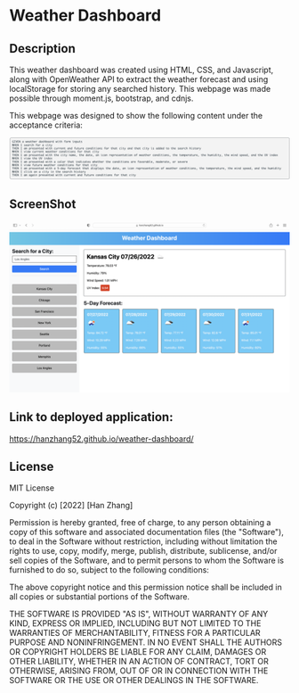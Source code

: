 # Weather Dashboard

## Description

This weather dashboard was created using HTML, CSS, and Javascript, along with OpenWeather API to extract the weather forecast and using localStorage for storing any searched history. This webpage was made possible through moment.js, bootstrap, and cdnjs.

This webpage was designed to show the following content under the acceptance criteria:

![Screenshot 1](./assets/images/acceptance-criteria.png)

## ScreenShot

![Screenshot 1](./assets/images/screenshot.png)

## Link to deployed application:

https://hanzhang52.github.io/weather-dashboard/

## License

MIT License

Copyright (c) [2022] [Han Zhang]

Permission is hereby granted, free of charge, to any person obtaining a copy
of this software and associated documentation files (the "Software"), to deal
in the Software without restriction, including without limitation the rights
to use, copy, modify, merge, publish, distribute, sublicense, and/or sell
copies of the Software, and to permit persons to whom the Software is
furnished to do so, subject to the following conditions:

The above copyright notice and this permission notice shall be included in all
copies or substantial portions of the Software.

THE SOFTWARE IS PROVIDED "AS IS", WITHOUT WARRANTY OF ANY KIND, EXPRESS OR
IMPLIED, INCLUDING BUT NOT LIMITED TO THE WARRANTIES OF MERCHANTABILITY,
FITNESS FOR A PARTICULAR PURPOSE AND NONINFRINGEMENT. IN NO EVENT SHALL THE
AUTHORS OR COPYRIGHT HOLDERS BE LIABLE FOR ANY CLAIM, DAMAGES OR OTHER
LIABILITY, WHETHER IN AN ACTION OF CONTRACT, TORT OR OTHERWISE, ARISING FROM,
OUT OF OR IN CONNECTION WITH THE SOFTWARE OR THE USE OR OTHER DEALINGS IN THE
SOFTWARE.

